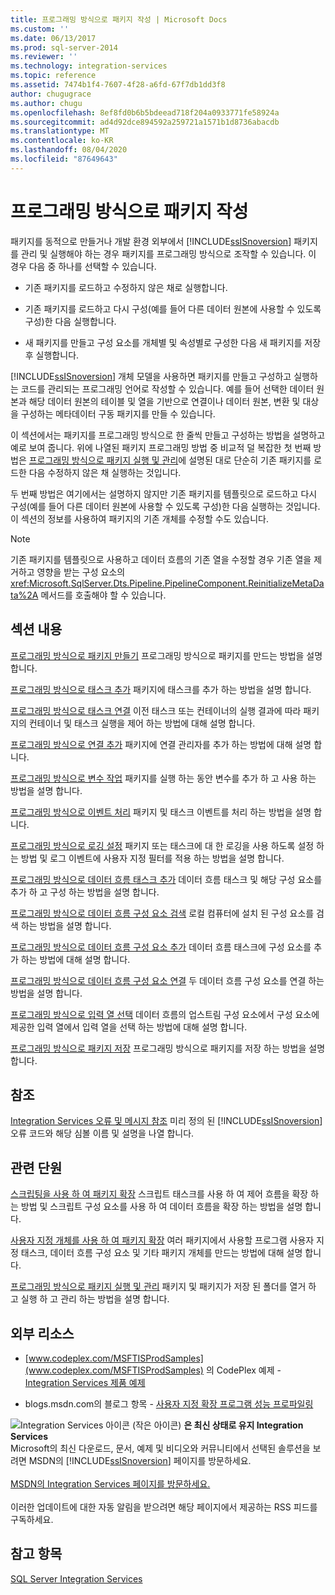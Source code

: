 ```yaml
---
title: 프로그래밍 방식으로 패키지 작성 | Microsoft Docs
ms.custom: ''
ms.date: 06/13/2017
ms.prod: sql-server-2014
ms.reviewer: ''
ms.technology: integration-services
ms.topic: reference
ms.assetid: 7474b1f4-7607-4f28-a6fd-67f7db1dd3f8
author: chugugrace
ms.author: chugu
ms.openlocfilehash: 8ef8fd0b6b5bdeead718f204a0933771fe58924a
ms.sourcegitcommit: ad4d92dce894592a259721a1571b1d8736abacdb
ms.translationtype: MT
ms.contentlocale: ko-KR
ms.lasthandoff: 08/04/2020
ms.locfileid: "87649643"
---
```

# <a name="building-packages-programmatically"></a>프로그래밍 방식으로 패키지 작성
  패키지를 동적으로 만들거나 개발 환경 외부에서 [!INCLUDE[ssISnoversion](../../includes/ssisnoversion-md.md)] 패키지를 관리 및 실행해야 하는 경우 패키지를 프로그래밍 방식으로 조작할 수 있습니다. 이 경우 다음 중 하나를 선택할 수 있습니다.

-   기존 패키지를 로드하고 수정하지 않은 채로 실행합니다.

-   기존 패키지를 로드하고 다시 구성(예를 들어 다른 데이터 원본에 사용할 수 있도록 구성)한 다음 실행합니다.

-   새 패키지를 만들고 구성 요소를 개체별 및 속성별로 구성한 다음 새 패키지를 저장 후 실행합니다.

 [!INCLUDE[ssISnoversion](../../includes/ssisnoversion-md.md)] 개체 모델을 사용하면 패키지를 만들고 구성하고 실행하는 코드를 관리되는 프로그래밍 언어로 작성할 수 있습니다. 예를 들어 선택한 데이터 원본과 해당 데이터 원본의 테이블 및 열을 기반으로 연결이나 데이터 원본, 변환 및 대상을 구성하는 메타데이터 구동 패키지를 만들 수 있습니다.

 이 섹션에서는 패키지를 프로그래밍 방식으로 한 줄씩 만들고 구성하는 방법을 설명하고 예로 보여 줍니다. 위에 나열된 패키지 프로그래밍 방법 중 비교적 덜 복잡한 첫 번째 방법은 [프로그래밍 방식으로 패키지 실행 및 관리](../run-manage-packages-programmatically/running-and-managing-packages-programmatically.md)에 설명된 대로 단순히 기존 패키지를 로드한 다음 수정하지 않은 채 실행하는 것입니다.

 두 번째 방법은 여기에서는 설명하지 않지만 기존 패키지를 템플릿으로 로드하고 다시 구성(예를 들어 다른 데이터 원본에 사용할 수 있도록 구성)한 다음 실행하는 것입니다. 이 섹션의 정보를 사용하여 패키지의 기존 개체를 수정할 수도 있습니다.

> [!NOTE]
>  기존 패키지를 템플릿으로 사용하고 데이터 흐름의 기존 열을 수정할 경우 기존 열을 제거하고 영향을 받는 구성 요소의 <xref:Microsoft.SqlServer.Dts.Pipeline.PipelineComponent.ReinitializeMetaData%2A> 메서드를 호출해야 할 수 있습니다.

## <a name="in-this-section"></a>섹션 내용
 [프로그래밍 방식으로 패키지 만들기](../building-packages-programmatically/creating-a-package-programmatically.md) 프로그래밍 방식으로 패키지를 만드는 방법을 설명 합니다.

 [프로그래밍 방식으로 태스크 추가](../building-packages-programmatically/adding-tasks-programmatically.md) 패키지에 태스크를 추가 하는 방법을 설명 합니다.

 [프로그래밍 방식으로 태스크 연결](../building-packages-programmatically/connecting-tasks-programmatically.md) 이전 태스크 또는 컨테이너의 실행 결과에 따라 패키지의 컨테이너 및 태스크 실행을 제어 하는 방법에 대해 설명 합니다.

 [프로그래밍 방식으로 연결 추가](../building-packages-programmatically/adding-connections-programmatically.md) 패키지에 연결 관리자를 추가 하는 방법에 대해 설명 합니다.

 [프로그래밍 방식으로 변수 작업](../building-packages-programmatically/working-with-variables-programmatically.md) 패키지를 실행 하는 동안 변수를 추가 하 고 사용 하는 방법을 설명 합니다.

 [프로그래밍 방식으로 이벤트 처리](../building-packages-programmatically/handling-events-programmatically.md) 패키지 및 태스크 이벤트를 처리 하는 방법을 설명 합니다.

 [프로그래밍 방식으로 로깅 설정](../building-packages-programmatically/enabling-logging-programmatically.md) 패키지 또는 태스크에 대 한 로깅을 사용 하도록 설정 하는 방법 및 로그 이벤트에 사용자 지정 필터를 적용 하는 방법을 설명 합니다.

 [프로그래밍 방식으로 데이터 흐름 태스크 추가](../building-packages-programmatically/adding-the-data-flow-task-programmatically.md) 데이터 흐름 태스크 및 해당 구성 요소를 추가 하 고 구성 하는 방법을 설명 합니다.

 [프로그래밍 방식으로 데이터 흐름 구성 요소 검색](../building-packages-programmatically/discovering-data-flow-components-programmatically.md) 로컬 컴퓨터에 설치 된 구성 요소를 검색 하는 방법을 설명 합니다.

 [프로그래밍 방식으로 데이터 흐름 구성 요소 추가](../building-packages-programmatically/adding-data-flow-components-programmatically.md) 데이터 흐름 태스크에 구성 요소를 추가 하는 방법에 대해 설명 합니다.

 [프로그래밍 방식으로 데이터 흐름 구성 요소 연결](../building-packages-programmatically/connecting-data-flow-components-programmatically.md) 두 데이터 흐름 구성 요소를 연결 하는 방법을 설명 합니다.

 [프로그래밍 방식으로 입력 열 선택](../building-packages-programmatically/selecting-input-columns-programmatically.md) 데이터 흐름의 업스트림 구성 요소에서 구성 요소에 제공한 입력 열에서 입력 열을 선택 하는 방법에 대해 설명 합니다.

 [프로그래밍 방식으로 패키지 저장](../building-packages-programmatically/saving-a-package-programmatically.md) 프로그래밍 방식으로 패키지를 저장 하는 방법을 설명 합니다.

## <a name="reference"></a>참조
 [Integration Services 오류 및 메시지 참조](../integration-services-error-and-message-reference.md) 미리 정의 된 [!INCLUDE[ssISnoversion](../../includes/ssisnoversion-md.md)] 오류 코드와 해당 심볼 이름 및 설명을 나열 합니다.

## <a name="related-sections"></a>관련 단원
 [스크립팅을 사용 하 여 패키지 확장](../extending-packages-scripting/extending-packages-with-scripting.md) 스크립트 태스크를 사용 하 여 제어 흐름을 확장 하는 방법 및 스크립트 구성 요소를 사용 하 여 데이터 흐름을 확장 하는 방법을 설명 합니다.

 [사용자 지정 개체를 사용 하 여 패키지 확장](../extending-packages-custom-objects/extending-packages-with-custom-objects.md) 여러 패키지에서 사용할 프로그램 사용자 지정 태스크, 데이터 흐름 구성 요소 및 기타 패키지 개체를 만드는 방법에 대해 설명 합니다.

 [프로그래밍 방식으로 패키지 실행 및 관리](../run-manage-packages-programmatically/running-and-managing-packages-programmatically.md) 패키지 및 패키지가 저장 된 폴더를 열거 하 고 실행 하 고 관리 하는 방법을 설명 합니다.

## <a name="external-resources"></a>외부 리소스

-   [www.codeplex.com/MSFTISProdSamples](www.codeplex.com/MSFTISProdSamples) 의 CodePlex 예제 - [Integration Services 제품 예제](https://go.microsoft.com/fwlink/?LinkID=131204)

-   blogs.msdn.com의 블로그 항목 - [사용자 지정 확장 프로그램 성능 프로파일링](https://go.microsoft.com/fwlink/?LinkId=238831)

![Integration Services 아이콘 (작은 아이콘)](../media/dts-16.gif "Integration Services 아이콘(작은 아이콘)")  **은 최신 상태로 유지 Integration Services**<br /> Microsoft의 최신 다운로드, 문서, 예제 및 비디오와 커뮤니티에서 선택된 솔루션을 보려면 MSDN의 [!INCLUDE[ssISnoversion](../../includes/ssisnoversion-md.md)] 페이지를 방문하세요.<br /><br /> [MSDN의 Integration Services 페이지를 방문하세요.](https://go.microsoft.com/fwlink/?LinkId=136655)<br /><br /> 이러한 업데이트에 대한 자동 알림을 받으려면 해당 페이지에서 제공하는 RSS 피드를 구독하세요.

## <a name="see-also"></a>참고 항목
 [SQL Server Integration Services](../sql-server-integration-services.md)



